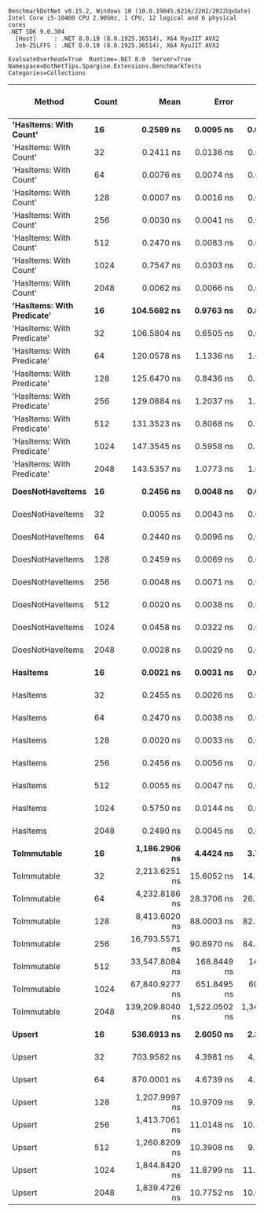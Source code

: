 ```

BenchmarkDotNet v0.15.2, Windows 10 (10.0.19045.6216/22H2/2022Update)
Intel Core i5-10400 CPU 2.90GHz, 1 CPU, 12 logical and 6 physical cores
.NET SDK 9.0.304
  [Host]     : .NET 8.0.19 (8.0.1925.36514), X64 RyuJIT AVX2
  Job-ZSLFFS : .NET 8.0.19 (8.0.1925.36514), X64 RyuJIT AVX2

EvaluateOverhead=True  Runtime=.NET 8.0  Server=True  
Namespace=DotNetTips.Spargine.Extensions.BenchmarkTests  Categories=Collections  

```
| Method                     | Count | Mean            | Error         | StdDev        | StdErr      | Median          | Min             | Q1              | Q3              | Max             | Op/s                | CI99.9% Margin | Iterations | Kurtosis | MValue | Skewness | Rank | LogicalGroup | Baseline | Exceptions | Code Size | Gen0   | Completed Work Items | Lock Contentions | Gen1   | Allocated |
|--------------------------- |------ |----------------:|--------------:|--------------:|------------:|----------------:|----------------:|----------------:|----------------:|----------------:|--------------------:|---------------:|-----------:|---------:|-------:|---------:|-----:|------------- |--------- |-----------:|----------:|-------:|---------------------:|-----------------:|-------:|----------:|
| **&#39;HasItems: With Count&#39;**     | **16**    |       **0.2589 ns** |     **0.0095 ns** |     **0.0079 ns** |   **0.0022 ns** |       **0.2607 ns** |       **0.2390 ns** |       **0.2580 ns** |       **0.2623 ns** |       **0.2682 ns** |     **3,862,801,358.8** |       **6.499 ns** |      **13.00** |    **3.724** |  **2.000** |  **-1.2765** |    **6** | *****            | **No**       |          **-** |      **43 B** |      **-** |                    **-** |                **-** |      **-** |         **-** |
| &#39;HasItems: With Count&#39;     | 32    |       0.2411 ns |     0.0136 ns |     0.0127 ns |   0.0033 ns |       0.2438 ns |       0.2203 ns |       0.2302 ns |       0.2517 ns |       0.2632 ns |     4,147,437,737.6 |       7.498 ns |      15.00 |    1.602 |  3.429 |  -0.0192 |    6 | *            | No       |          - |      43 B |      - |                    - |                - |      - |         - |
| &#39;HasItems: With Count&#39;     | 64    |       0.0076 ns |     0.0074 ns |     0.0070 ns |   0.0018 ns |       0.0061 ns |       0.0000 ns |       0.0027 ns |       0.0114 ns |       0.0242 ns |   131,234,975,726.7 |       7.499 ns |      15.00 |    2.799 |  2.500 |   0.8744 |    4 | *            | No       |          - |      43 B |      - |                    - |                - |      - |         - |
| &#39;HasItems: With Count&#39;     | 128   |       0.0007 ns |     0.0016 ns |     0.0013 ns |   0.0004 ns |       0.0000 ns |       0.0000 ns |       0.0000 ns |       0.0004 ns |       0.0040 ns | 1,415,511,673,224.4 |       6.500 ns |      13.00 |    3.533 |  2.250 |   1.4243 |    1 | *            | No       |          - |      43 B |      - |                    - |                - |      - |         - |
| &#39;HasItems: With Count&#39;     | 256   |       0.0030 ns |     0.0041 ns |     0.0038 ns |   0.0010 ns |       0.0009 ns |       0.0000 ns |       0.0000 ns |       0.0057 ns |       0.0100 ns |   327,900,147,804.3 |       7.500 ns |      15.00 |    1.817 |  2.000 |   0.7066 |    2 | *            | No       |          - |      43 B |      - |                    - |                - |      - |         - |
| &#39;HasItems: With Count&#39;     | 512   |       0.2470 ns |     0.0083 ns |     0.0078 ns |   0.0020 ns |       0.2475 ns |       0.2335 ns |       0.2418 ns |       0.2506 ns |       0.2616 ns |     4,048,110,698.9 |       7.499 ns |      15.00 |    2.234 |  2.000 |   0.2935 |    6 | *            | No       |          - |      43 B |      - |                    - |                - |      - |         - |
| &#39;HasItems: With Count&#39;     | 1024  |       0.7547 ns |     0.0303 ns |     0.0284 ns |   0.0073 ns |       0.7462 ns |       0.7259 ns |       0.7354 ns |       0.7623 ns |       0.8174 ns |     1,325,022,130.1 |       7.496 ns |      15.00 |    2.978 |  2.200 |   1.1211 |    8 | *            | No       |          - |      43 B |      - |                    - |                - |      - |         - |
| &#39;HasItems: With Count&#39;     | 2048  |       0.0062 ns |     0.0066 ns |     0.0061 ns |   0.0016 ns |       0.0045 ns |       0.0000 ns |       0.0012 ns |       0.0085 ns |       0.0173 ns |   161,746,106,615.4 |       7.499 ns |      15.00 |    1.995 |  2.200 |   0.7054 |    3 | *            | No       |          - |      43 B |      - |                    - |                - |      - |         - |
| **&#39;HasItems: With Predicate&#39;** | **16**    |     **104.5682 ns** |     **0.9763 ns** |     **0.8654 ns** |   **0.2313 ns** |     **104.5416 ns** |     **102.7445 ns** |     **104.0332 ns** |     **104.9760 ns** |     **106.3594 ns** |         **9,563,136.0** |       **6.884 ns** |      **14.00** |    **2.998** |  **2.000** |   **0.0334** |    **9** | *****            | **No**       |          **-** |   **1,510 B** | **0.0019** |                    **-** |                **-** |      **-** |     **176 B** |
| &#39;HasItems: With Predicate&#39; | 32    |     106.5804 ns |     0.6505 ns |     0.6085 ns |   0.1571 ns |     106.4365 ns |     105.8328 ns |     106.0961 ns |     107.2166 ns |     107.4730 ns |         9,382,589.2 |       7.421 ns |      15.00 |    1.405 |  2.000 |   0.4012 |    9 | *            | No       |          - |   1,510 B | 0.0020 |                    - |                - |      - |     192 B |
| &#39;HasItems: With Predicate&#39; | 64    |     120.0578 ns |     1.1336 ns |     1.0049 ns |   0.2686 ns |     120.0050 ns |     118.7329 ns |     119.3196 ns |     120.6414 ns |     121.9293 ns |         8,329,322.9 |       6.866 ns |      14.00 |    1.879 |  2.000 |   0.4269 |   10 | *            | No       |          - |   1,511 B | 0.0021 |                    - |                - |      - |     208 B |
| &#39;HasItems: With Predicate&#39; | 128   |     125.6470 ns |     0.8436 ns |     0.7891 ns |   0.2037 ns |     125.5730 ns |     124.1441 ns |     125.2601 ns |     126.2153 ns |     126.8200 ns |         7,958,802.7 |       7.398 ns |      15.00 |    1.992 |  2.000 |  -0.0637 |   11 | *            | No       |          - |   1,511 B | 0.0024 |                    - |                - |      - |     224 B |
| &#39;HasItems: With Predicate&#39; | 256   |     129.0884 ns |     1.2037 ns |     1.1260 ns |   0.2907 ns |     128.8909 ns |     127.6538 ns |     128.2462 ns |     129.8102 ns |     131.5704 ns |         7,746,630.0 |       7.355 ns |      15.00 |    2.424 |  2.000 |   0.6966 |   11 | *            | No       |          - |   1,510 B | 0.0024 |                    - |                - |      - |     240 B |
| &#39;HasItems: With Predicate&#39; | 512   |     131.3523 ns |     0.8068 ns |     0.7547 ns |   0.1949 ns |     131.3889 ns |     130.2363 ns |     130.8836 ns |     131.8794 ns |     132.8862 ns |         7,613,114.1 |       7.403 ns |      15.00 |    2.061 |  2.000 |   0.2206 |   11 | *            | No       |          - |   1,510 B | 0.0026 |                    - |                - |      - |     256 B |
| &#39;HasItems: With Predicate&#39; | 1024  |     147.3545 ns |     0.5958 ns |     0.5574 ns |   0.1439 ns |     147.4164 ns |     146.4200 ns |     146.8205 ns |     147.7287 ns |     148.2739 ns |         6,786,355.4 |       7.428 ns |      15.00 |    1.680 |  2.000 |  -0.0574 |   12 | *            | No       |          - |   1,510 B | 0.0029 |                    - |                - |      - |     272 B |
| &#39;HasItems: With Predicate&#39; | 2048  |     143.5357 ns |     1.0773 ns |     1.0077 ns |   0.2602 ns |     143.6410 ns |     141.9773 ns |     142.6825 ns |     144.3074 ns |     145.1598 ns |         6,966,907.3 |       7.370 ns |      15.00 |    1.448 |  2.000 |   0.1060 |   12 | *            | No       |          - |   1,510 B | 0.0031 |                    - |                - |      - |     288 B |
| **DoesNotHaveItems**           | **16**    |       **0.2456 ns** |     **0.0048 ns** |     **0.0045 ns** |   **0.0012 ns** |       **0.2438 ns** |       **0.2386 ns** |       **0.2425 ns** |       **0.2485 ns** |       **0.2545 ns** |     **4,072,214,553.7** |       **7.499 ns** |      **15.00** |    **2.135** |  **2.000** |   **0.5061** |    **6** | *****            | **No**       |          **-** |      **41 B** |      **-** |                    **-** |                **-** |      **-** |         **-** |
| DoesNotHaveItems           | 32    |       0.0055 ns |     0.0043 ns |     0.0040 ns |   0.0010 ns |       0.0055 ns |       0.0000 ns |       0.0027 ns |       0.0074 ns |       0.0140 ns |   183,042,894,841.5 |       7.499 ns |      15.00 |    2.201 |  2.000 |   0.4765 |    3 | *            | No       |          - |      41 B |      - |                    - |                - |      - |         - |
| DoesNotHaveItems           | 64    |       0.2440 ns |     0.0096 ns |     0.0090 ns |   0.0023 ns |       0.2443 ns |       0.2274 ns |       0.2395 ns |       0.2492 ns |       0.2617 ns |     4,098,746,423.6 |       7.499 ns |      15.00 |    2.500 |  2.000 |  -0.2282 |    6 | *            | No       |          - |      41 B |      - |                    - |                - |      - |         - |
| DoesNotHaveItems           | 128   |       0.2459 ns |     0.0069 ns |     0.0061 ns |   0.0016 ns |       0.2466 ns |       0.2311 ns |       0.2458 ns |       0.2492 ns |       0.2533 ns |     4,067,337,255.8 |       6.999 ns |      14.00 |    3.509 |  2.000 |  -1.1530 |    6 | *            | No       |          - |      41 B |      - |                    - |                - |      - |         - |
| DoesNotHaveItems           | 256   |       0.0048 ns |     0.0071 ns |     0.0067 ns |   0.0017 ns |       0.0006 ns |       0.0000 ns |       0.0000 ns |       0.0065 ns |       0.0205 ns |   208,988,095,584.1 |       7.499 ns |      15.00 |    2.786 |  2.400 |   1.1042 |    2 | *            | No       |          - |      41 B |      - |                    - |                - |      - |         - |
| DoesNotHaveItems           | 512   |       0.0020 ns |     0.0038 ns |     0.0032 ns |   0.0009 ns |       0.0005 ns |       0.0000 ns |       0.0000 ns |       0.0026 ns |       0.0101 ns |   495,665,830,249.9 |       6.500 ns |      13.00 |    3.862 |  2.000 |   1.4840 |    1 | *            | No       |          - |      41 B |      - |                    - |                - |      - |         - |
| DoesNotHaveItems           | 1024  |       0.0458 ns |     0.0322 ns |     0.0396 ns |   0.0084 ns |       0.0417 ns |       0.0000 ns |       0.0201 ns |       0.0648 ns |       0.1663 ns |    21,839,024,045.0 |      10.996 ns |      22.00 |    4.461 |  2.000 |   1.1706 |    5 | *            | No       |          - |      41 B |      - |                    - |                - |      - |         - |
| DoesNotHaveItems           | 2048  |       0.0028 ns |     0.0029 ns |     0.0027 ns |   0.0007 ns |       0.0028 ns |       0.0000 ns |       0.0005 ns |       0.0036 ns |       0.0077 ns |   355,722,689,565.6 |       7.500 ns |      15.00 |    1.996 |  2.857 |   0.6349 |    2 | *            | No       |          - |      41 B |      - |                    - |                - |      - |         - |
| **HasItems**                   | **16**    |       **0.0021 ns** |     **0.0031 ns** |     **0.0029 ns** |   **0.0008 ns** |       **0.0004 ns** |       **0.0000 ns** |       **0.0000 ns** |       **0.0029 ns** |       **0.0095 ns** |   **476,239,299,337.1** |       **7.500 ns** |      **15.00** |    **3.493** |  **2.200** |   **1.2908** |    **1** | *****            | **No**       |          **-** |      **38 B** |      **-** |                    **-** |                **-** |      **-** |         **-** |
| HasItems                   | 32    |       0.2455 ns |     0.0026 ns |     0.0024 ns |   0.0006 ns |       0.2455 ns |       0.2415 ns |       0.2443 ns |       0.2472 ns |       0.2494 ns |     4,073,451,483.6 |       7.500 ns |      15.00 |    1.885 |  2.000 |  -0.2010 |    6 | *            | No       |          - |      38 B |      - |                    - |                - |      - |         - |
| HasItems                   | 64    |       0.2470 ns |     0.0038 ns |     0.0032 ns |   0.0009 ns |       0.2473 ns |       0.2399 ns |       0.2449 ns |       0.2481 ns |       0.2530 ns |     4,048,712,869.2 |       6.500 ns |      13.00 |    3.079 |  2.000 |  -0.2445 |    6 | *            | No       |          - |      38 B |      - |                    - |                - |      - |         - |
| HasItems                   | 128   |       0.0020 ns |     0.0033 ns |     0.0027 ns |   0.0008 ns |       0.0000 ns |       0.0000 ns |       0.0000 ns |       0.0045 ns |       0.0074 ns |   496,971,727,963.4 |       6.500 ns |      13.00 |    1.784 |  3.000 |   0.7292 |    1 | *            | No       |          - |      38 B |      - |                    - |                - |      - |         - |
| HasItems                   | 256   |       0.2456 ns |     0.0056 ns |     0.0047 ns |   0.0013 ns |       0.2459 ns |       0.2352 ns |       0.2446 ns |       0.2480 ns |       0.2545 ns |     4,071,929,547.6 |       6.499 ns |      13.00 |    3.072 |  2.000 |  -0.4010 |    6 | *            | No       |          - |      38 B |      - |                    - |                - |      - |         - |
| HasItems                   | 512   |       0.0055 ns |     0.0047 ns |     0.0039 ns |   0.0011 ns |       0.0044 ns |       0.0000 ns |       0.0024 ns |       0.0081 ns |       0.0139 ns |   181,958,350,327.3 |       6.499 ns |      13.00 |    2.370 |  2.250 |   0.4076 |    3 | *            | No       |          - |      38 B |      - |                    - |                - |      - |         - |
| HasItems                   | 1024  |       0.5750 ns |     0.0144 ns |     0.0128 ns |   0.0034 ns |       0.5757 ns |       0.5430 ns |       0.5689 ns |       0.5825 ns |       0.5929 ns |     1,739,059,389.2 |       6.998 ns |      14.00 |    3.413 |  2.000 |  -0.7278 |    7 | *            | No       |          - |      38 B |      - |                    - |                - |      - |         - |
| HasItems                   | 2048  |       0.2490 ns |     0.0045 ns |     0.0040 ns |   0.0011 ns |       0.2478 ns |       0.2441 ns |       0.2465 ns |       0.2509 ns |       0.2580 ns |     4,016,357,402.6 |       6.999 ns |      14.00 |    2.797 |  2.000 |   0.9353 |    6 | *            | No       |          - |      38 B |      - |                    - |                - |      - |         - |
| **ToImmutable**                | **16**    |   **1,186.2906 ns** |     **4.4424 ns** |     **3.7096 ns** |   **1.0289 ns** |   **1,187.2358 ns** |   **1,179.1430 ns** |   **1,183.8348 ns** |   **1,188.8893 ns** |   **1,192.4612 ns** |           **842,963.8** |       **5.986 ns** |      **13.00** |    **2.040** |  **2.000** |  **-0.2728** |   **16** | *****            | **No**       |          **-** |     **970 B** | **0.0286** |                    **-** |                **-** |      **-** |    **2696 B** |
| ToImmutable                | 32    |   2,213.6251 ns |    15.6052 ns |    14.5971 ns |   3.7690 ns |   2,212.4739 ns |   2,195.8612 ns |   2,203.5194 ns |   2,224.7843 ns |   2,244.7077 ns |           451,747.7 |       5.616 ns |      15.00 |    2.082 |  2.000 |   0.5090 |   20 | *            | No       |          - |     970 B | 0.0496 |                    - |                - |      - |    4792 B |
| ToImmutable                | 64    |   4,232.8186 ns |    28.3706 ns |    26.5379 ns |   6.8520 ns |   4,237.1609 ns |   4,199.1894 ns |   4,210.3062 ns |   4,248.9796 ns |   4,298.9124 ns |           236,249.2 |       4.074 ns |      15.00 |    3.029 |  2.000 |   0.7395 |   21 | *            | No       |          - |     970 B | 0.0916 |                    - |                - |      - |    8936 B |
| ToImmutable                | 128   |   8,413.6020 ns |    88.0003 ns |    82.3155 ns |  21.2538 ns |   8,391.6611 ns |   8,322.8561 ns |   8,349.5621 ns |   8,461.7371 ns |   8,614.1022 ns |           118,855.2 |      -3.127 ns |      15.00 |    2.867 |  2.000 |   0.8318 |   22 | *            | No       |          - |     970 B | 0.1831 |                    - |                - |      - |   17176 B |
| ToImmutable                | 256   |  16,793.5571 ns |    90.6970 ns |    84.8380 ns |  21.9051 ns |  16,774.1425 ns |  16,668.1976 ns |  16,738.6246 ns |  16,846.5591 ns |  16,975.2197 ns |            59,546.6 |      -3.453 ns |      15.00 |    2.195 |  2.000 |   0.4580 |   23 | *            | No       |          - |     970 B | 0.3662 |                    - |                - |      - |   33608 B |
| ToImmutable                | 512   |  33,547.8084 ns |   168.8449 ns |   149.6766 ns |  40.0027 ns |  33,537.4451 ns |  33,366.2109 ns |  33,431.7978 ns |  33,629.3777 ns |  33,901.3184 ns |            29,808.2 |     -13.001 ns |      14.00 |    2.744 |  2.000 |   0.7120 |   24 | *            | No       |          - |     970 B | 0.6714 |                    - |                - |      - |   66424 B |
| ToImmutable                | 1024  |  67,840.9277 ns |   651.8495 ns |   609.7405 ns | 157.4343 ns |  67,692.3950 ns |  67,012.1704 ns |  67,444.2322 ns |  68,122.7295 ns |  69,037.1582 ns |            14,740.4 |     -71.217 ns |      15.00 |    2.190 |  2.000 |   0.6548 |   25 | *            | No       |          - |     970 B | 1.3428 |                    - |                - |      - |  132008 B |
| ToImmutable                | 2048  | 139,209.8040 ns | 1,522.0502 ns | 1,349.2578 ns | 360.6043 ns | 139,331.3477 ns | 137,286.3037 ns | 138,158.9172 ns | 139,596.4722 ns | 142,402.3926 ns |             7,183.4 |    -173.302 ns |      14.00 |    2.919 |  2.000 |   0.6165 |   26 | *            | No       |          - |     970 B | 2.6855 |                    - |                - | 0.2441 |  263128 B |
| **Upsert**                     | **16**    |     **536.6913 ns** |     **2.6050 ns** |     **2.3093 ns** |   **0.6172 ns** |     **536.5571 ns** |     **533.2326 ns** |     **535.1336 ns** |     **537.8000 ns** |     **541.9729 ns** |         **1,863,268.4** |       **6.691 ns** |      **14.00** |    **2.676** |  **2.000** |   **0.5626** |   **13** | *****            | **No**       |          **-** |     **554 B** |      **-** |                    **-** |                **-** |      **-** |      **56 B** |
| Upsert                     | 32    |     703.9582 ns |     4.3981 ns |     4.1140 ns |   1.0622 ns |     702.9949 ns |     697.5758 ns |     702.0477 ns |     706.6760 ns |     710.8176 ns |         1,420,538.8 |       6.969 ns |      15.00 |    1.826 |  2.000 |   0.2011 |   14 | *            | No       |          - |     554 B |      - |                    - |                - |      - |      56 B |
| Upsert                     | 64    |     870.0001 ns |     4.6739 ns |     4.1433 ns |   1.1073 ns |     869.1168 ns |     860.2208 ns |     868.3325 ns |     872.4676 ns |     878.4554 ns |         1,149,425.1 |       6.446 ns |      14.00 |    3.556 |  2.000 |  -0.2826 |   15 | *            | No       |          - |     554 B |      - |                    - |                - |      - |      56 B |
| Upsert                     | 128   |   1,207.9997 ns |    10.9709 ns |     9.7254 ns |   2.5992 ns |   1,209.2203 ns |   1,184.8211 ns |   1,205.5781 ns |   1,213.7031 ns |   1,220.5868 ns |           827,814.8 |       5.700 ns |      14.00 |    3.007 |  2.000 |  -0.9262 |   16 | *            | No       |          - |     554 B |      - |                    - |                - |      - |      56 B |
| Upsert                     | 256   |   1,413.7061 ns |    11.0148 ns |    10.3032 ns |   2.6603 ns |   1,413.8452 ns |   1,396.3422 ns |   1,406.2735 ns |   1,422.3532 ns |   1,433.1580 ns |           707,360.6 |       6.170 ns |      15.00 |    1.969 |  2.000 |   0.0114 |   18 | *            | No       |          - |     554 B |      - |                    - |                - |      - |      56 B |
| Upsert                     | 512   |   1,260.8209 ns |    10.3908 ns |     9.7196 ns |   2.5096 ns |   1,258.9680 ns |   1,247.9036 ns |   1,253.4784 ns |   1,270.0788 ns |   1,276.9709 ns |           793,134.1 |       6.245 ns |      15.00 |    1.461 |  2.000 |   0.3395 |   17 | *            | No       |          - |     554 B |      - |                    - |                - |      - |      56 B |
| Upsert                     | 1024  |   1,844.8420 ns |    11.8799 ns |    11.1125 ns |   2.8692 ns |   1,845.6598 ns |   1,826.9615 ns |   1,840.2678 ns |   1,851.1521 ns |   1,866.4669 ns |           542,051.8 |       6.065 ns |      15.00 |    2.260 |  2.000 |   0.1286 |   19 | *            | No       |          - |     554 B |      - |                    - |                - |      - |      56 B |
| Upsert                     | 2048  |   1,839.4726 ns |    10.7752 ns |    10.0792 ns |   2.6024 ns |   1,837.9883 ns |   1,819.9970 ns |   1,833.6320 ns |   1,844.2288 ns |   1,859.6359 ns |           543,634.1 |       6.199 ns |      15.00 |    2.565 |  2.000 |   0.2192 |   19 | *            | No       |          - |     554 B |      - |                    - |                - |      - |      56 B |
